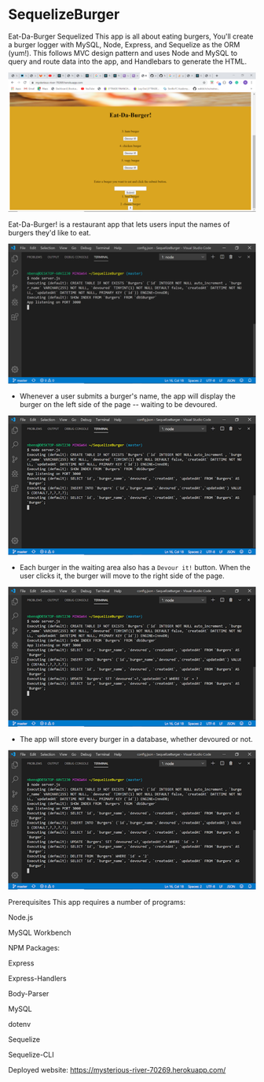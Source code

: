 # SequelizeBurger

Eat-Da-Burger Sequelized
This app is all about eating burgers, You'll create a burger logger with MySQL, Node, Express, and Sequelize as the ORM (yum!). This follows MVC design pattern and uses Node and MySQL to query and route data into the app, and Handlebars to generate the HTML.


![](public/img/home.png)





Eat-Da-Burger! is a restaurant app that lets users input the names of burgers they'd like to eat.

![](public/img/start.png)


* Whenever a user submits a burger's name, the app will display the burger on the left side of the page -- waiting to be devoured.

![](public/img/addburger.png)


* Each burger in the waiting area also has a `Devour it!` button. When the user clicks it, the burger will move to the right side of the page.

![](public/img/devour.png)

* The app will store every burger in a database, whether devoured or not.

![](public/img/delete.png)


Prerequisites
This app requires a number of programs:

Node.js

MySQL Workbench

NPM Packages:

Express

Express-Handlers

Body-Parser

MySQL

dotenv


Sequelize

Sequelize-CLI


Deployed website: https://mysterious-river-70269.herokuapp.com/

